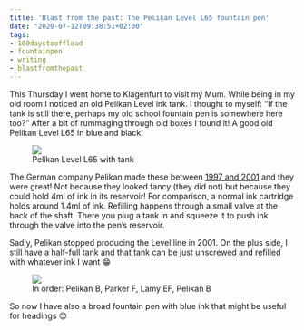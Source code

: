 ```yaml
---
title: 'Blast from the past: The Pelikan Level L65 fountain pen'
date: "2020-07-12T09:38:51+02:00"
tags:
- 100daystooffload
- fountainpen
- writing
- blastfromthepast
---
```


This Thursday I went home to Klagenfurt to visit my Mum. While being in my old room I noticed an old Pelikan Level ink tank. I thought to myself: “If the tank is still there, perhaps my old school fountain pen is somewhere here too?” After a bit of rummaging through old boxes I found it! A good old Pelikan Level L65 in blue and black!

<figure><img src="https://files.zerokspot.com/photos/2020/pelikan-level-pen.large.jpg"><figcaption>Pelikan Level L65 with tank</figcaption></figure>

The German company Pelikan made these between [1997 and 2001](https://www.pelikan-collectibles.de/de/Pelikan/Modelle/Level-Serien/index.html) and they were great! Not because they looked fancy (they did not) but because they could hold 4ml of ink in its reservoir! For comparison, a normal ink cartridge holds around 1.4ml of ink. Refilling happens through a small valve at the back of the shaft. There you plug a tank in and squeeze it to push ink through the valve into the pen’s reservoir. 

Sadly, Pelikan stopped producing the Level line in 2001. On the plus side, I still have a half-full tank and that tank can be just unscrewed and refilled with whatever ink I want 😁

<figure><img src="https://files.zerokspot.com/photos/2020/pelikan-level-comparison.large.jpg"><figcaption>In order: Pelikan B, Parker F, Lamy EF, Pelikan B</figcaption></figure>

So now I have also a broad fountain pen with blue ink that might be useful for headings 😊
